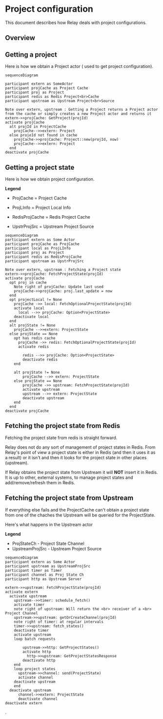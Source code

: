 # Project configuration

This document describes how Relay deals with project configurations.



## Overview

## Getting a project

Here is how we obtain a Project actor ( used to get project configuration).

```mermaid
sequenceDiagram

participant extern as SomeActor
participant projCache as Project Cache
participant proj as Project
participant redis as Redis Project<br>Cache
participant upstream as Upstream Project<br>Source

Note over extern, upstream : Getting a Project returns a Project actor from the cache or simply creates a new Project actor and returns it
extern->>projCache: GetProject(projId)
activate projCache
  alt projId in ProjectCache
    projCache-->>extern: Project
  else projeId not found in cache
    projCache->>projCache: Project::new(projId, now)
    projCache-->>extern: Project
  end
deactivate projCache

```

## Getting a project state

Here is how we obtain project configuration.

**Legend**

* ProjCache = Project Cache

* ProjLInfo = Project Local Info

* RedisProjCache = Redis Project Cache

* UpstrProjSrc = Upstream Project Source

``` mermaid
sequenceDiagram
participant extern as Some Actor
participant projCache as ProjCache
participant local as ProjLInfo
participant proj as Project
participant redis as RedisProjCache
participant upstream as UpstrProjSrc

Note over extern, upstream : Fetching a Project state
extern->>projCache: FetchProjectState(projId)
activate projCache
  opt proj in cache
    Note right of projCache: Update last used
    projCache->>projCache: proj.last_update = now
  end
  opt projectLocal != None
    projCache ->> local: FetchOptionalProjectState(projId)
    activate local
      local -->> projCache: Option<ProjectState>
    deactivate local
  end
  alt projState != None
  	projCache -->>extern: ProjectState
  else projState == None
  	opt has redis cache
      projCache ->> redis: FetchOptionalProjectState(projId)
      activate redis

  		redis -->> projCache: Option<ProjectState>
  		deactivate redis
  	end
  	
  	alt projState != None
  		projCache -->> extern: ProjectState
  	else projState == None
  		projCache ->> upstream: FetchProjectState(projId)
  		activate upstream
  		upstream -->> extern: ProjectState
  		deactivate upstream
  	end
  end
deactivate projCache
```

## Fetching the project state from Redis

Fetching the project state from redis is straight forward.

Relay does not do any sort of management of project states in Redis. From Relay's point of view a project state is either in Redis (and then it uses it as a result) or it isn't and then it looks for the project state in other places (upstream).

If Relay obtains the project state from Upstream it will **NOT** insert it in Redis. It is up to other, external systems, to manage project states and add/remove/refresh them in Redis.

## Fetching the project state from Upstream 

If everything else fails and the ProjectCache can't obtain a project state from one of the chaches the Upstream will be queried for the ProjectState.

Here's what happens in the Upstream actor

**Legend**

* ProjStateCh - Project State Channel
* UpstreamProjSrc - Upstream Project Source

```mermaid
sequenceDiagram
participant extern as Some Actor
participant upstream as UpstreamProjSrc
participant timer as Timer
participant channel as Proj State Ch
participant http as Upstream Server

extern->>upstream: FetchProjectState(projId)
activate extern
  activate upstream
    upstream-->>timer: schedule_fetch()
    activate timer
    note right of upstream: Will return the <br> receiver of a <br> Project Channel
    upstream->>upstream: getOrCreateChannel(projId)
    note right of timer: at regular intervals
    timer->>upstream: fetch_states()
    deactivate timer
    activate upstream
    loop batch requests

        upstream->>http: GetProjectStates()
        activate http
          http->>upstream: GetProjectStatesResponse
        deactivate http
    end
    loop project states
      upstream->>channel: send(ProjectState)
      activate channel
    deactivate upstream
    end
  deactivate upstream
      channel->>extern: ProjectState
      deactivate channel
deactivate extern
```

.
